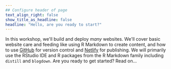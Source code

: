 ```yaml
---
## Configure header of page
text_align_right: false
show_title_as_headline: false
headline: "Hello, are you ready to start?"
---
```


<!-- this is a subheadline -->
In this workshop, we'll build and deploy *many* websites. We'll cover basic website care and feeding like using R Markdown to create content, and how to use [GitHub](https://github.com/) for version control and [Netlify](https://www.netlify.com/) for publishing. We will primarily use the RStudio IDE and R packages from the R Markdown family including `distill` and `blogdown`. Are you ready to get started? Read on...
